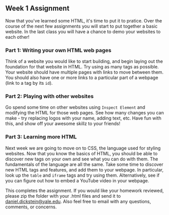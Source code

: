 ## Week 1 Assignment

Now that you've learned some HTML, it's time to put it to pratice.  Over the course of the next few assignments you will start to put together a basic website.  In the last class you will have a chance to demo your websites to each other!

### Part 1: Writing your own HTML web pages

Think of a website you would like to start building, and begin laying out the foundation for that website in HTML.  Try using as many tags as possible.  Your website should have multiple pages with links to move between them.  You should also have one or more links to a particular part of a webpage (link to a tag by its `id`).

### Part 2: Playing with other websites

Go spend some time on other websites using `Inspect Element` and modifying the HTML for those web pages.  See how many changes you can make - try replacing logos with your name, adding text, etc.  Have fun with this, and show off your awesome skillz to your friends!

### Part 3: Learning more HTML

Next week we are going to move on to CSS, the language used for styling websites.  Now that you know the basics of HTML, you should be able to discover new tags on your own and see what you can do with them.  The fundamentals of the language are all the same.  Take some time to discover new HTML tags and features, and add them to your webpage.  In particular, look up the `table` and `iframe` tags and try using them.  Alternatively, see if you can figure out how to embed a YouTube video in your webpage.

This completes the assignment.  If you would like your homework reviewed, please zip the folder with your .html files and send it to daniel.dickstein@yale.edu.  Also feel free to email with any questions, comments, or concerns.
